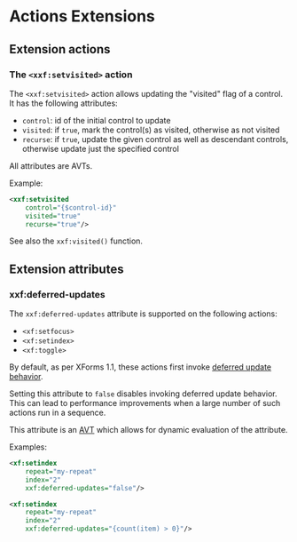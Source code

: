 # Actions Extensions

<!-- toc -->

## Extension actions

### The `<xxf:setvisited>` action

The `<xxf:setvisited>` action allows updating the "visited" flag of a control. It has the following attributes:

* `control`: id of the initial control to update
* `visited`: if `true`, mark the control(s) as visited, otherwise as not visited
* `recurse`: if `true`, update the given control as well as descendant controls, otherwise update just the specified control

All attributes are AVTs.

Example:

```xml
<xxf:setvisited
    control="{$control-id}"
    visited="true"
    recurse="true"/>
```

See also the `xxf:visited()` function.

## Extension attributes

### xxf:deferred-updates

The `xxf:deferred-updates` attribute is supported on the following actions:

* `<xf:setfocus>`
* `<xf:setindex>`
* `<xf:toggle>`

By default, as per XForms 1.1, these actions first invoke [deferred update behavior][4].

Setting this attribute to `false` disables invoking deferred update behavior. This can lead to performance improvements when a large number of such actions run in a sequence.

This attribute is an [AVT][5] which allows for dynamic evaluation of the attribute.

Examples:

```xml
<xf:setindex
    repeat="my-repeat"
    index="2"
    xxf:deferred-updates="false"/>

<xf:setindex
    repeat="my-repeat"
    index="2"
    xxf:deferred-updates="{count(item) > 0}"/>
```

[2]: https://www.w3.org/TR/xforms11/#action
[4]: https://www.w3.org/TR/xforms/#action-deferred-update-behavior
[5]: ../attribute-value-templates.md
